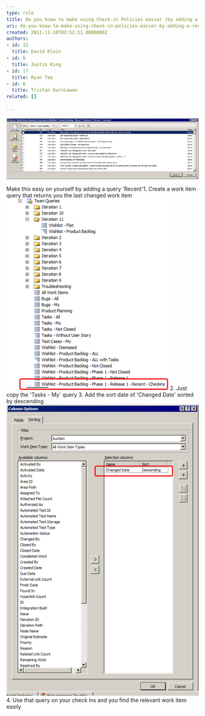 ```yaml
---
type: rule
title: Do you know to make using Check-in Policies easier (by adding a 'Recent' Query)?
uri: do-you-know-to-make-using-check-in-policies-easier-by-adding-a-recent-query
created: 2011-11-18T03:52:51.0000000Z
authors:
- id: 22
  title: David Klein
- id: 5
  title: Justin King
- id: 17
  title: Ryan Tee
- id: 6
  title: Tristan Kurniawan
related: []

---
```


![When you use Check-in policies you often will need to select a work item that you selected recently](SelectARecentWorkItem.jpg)
 

Make this easy on yourself by adding a query 'Recent'1. Create a work item query that returns you the last changed work item 
![Add a query just for your associated check ins](AddQuery.jpg)
2. Just copy the 'Tasks - My' query
3. Add the sort date of 'Changed Date' sorted by descending 
![Sorted the query by 'Changed Date' ](SortedByChangedDate.jpg)
4. Use that query on your check ins and you find the relevant work item easily
